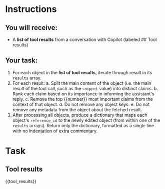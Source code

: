 # Instructions

## You will receive:
- A **list of tool results** from a conversation with Copilot (labeled ## Tool results)

## Your task:
1. For each object in the **list of tool results**, iterate through result in its `results` array.
2. For each result:
   a. Split the main content of the object (i.e. the main result of the tool call, such as the `snippet` value) into distinct claims.
   b. Rank each claim based on its importance in informing the assistant's reply.
   c. Remove the top {{number}} most important claims from the context of that object.
   d. Do not remove any object keys.
   e. Do not remove any metadata from the object about the fetched result.
3. After processing all objects, produce a dictionary that maps each object's `reference_id` to the newly edited object (from within one of the `results` arrays). Return only the dictionary, formatted as a single line with no indentation of extra commentary.


# Task

## Tool results
{{tool_results}}
